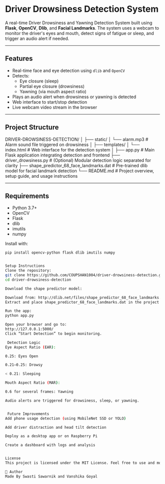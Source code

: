 # Driver Drowsiness Detection System

A real-time Driver Drowsiness and Yawning Detection System built using **Flask**, **OpenCV**, **Dlib**, and **Facial Landmarks**. The system uses a webcam to monitor the driver's eyes and mouth, detect signs of fatigue or sleep, and trigger an audio alert if needed.

---

## Features

- Real-time face and eye detection using `dlib` and `OpenCV`
- Detects:
  - Eye closure (sleep)
  - Partial eye closure (drowsiness)
  - Yawning (via mouth aspect ratio)
- Plays an audio alert when drowsiness or yawning is detected
- Web interface to start/stop detection
- Live webcam video stream in the browser

---

## Project Structure
DRIVER-DROWSINESS-DETECTION/
│
├── static/
│   └── alarm.mp3                  # Alarm sound file triggered on drowsiness
│
├── templates/
│   └── index.html                 # Web interface for the detection system
│
├── app.py                        # Main Flask application integrating detection and frontend
├── driver_drowsiness.py         # (Optional) Modular detection logic separated for clarity
├── shape_predictor_68_face_landmarks.dat  # Pre-trained dlib model for facial landmark detection
└── README.md                     # Project overview, setup guide, and usage instructions



---

## Requirements

- Python 3.7+
- OpenCV
- Flask
- dlib
- imutils
- numpy

Install with:

```bash
pip install opencv-python flask dlib imutils numpy


Setup Instructions
Clone the repository:
git clone https://github.com/COUPSHAN1004/driver-drowsiness-detection.git
cd driver-drowsiness-detection

Download the shape predictor model:

Download from: http://dlib.net/files/shape_predictor_68_face_landmarks.dat.bz2
Extract and place shape_predictor_68_face_landmarks.dat in the project directory.

Run the app:
python app.py

Open your browser and go to:
http://127.0.0.1:5000/
Click “Start Detection” to begin monitoring.

 Detection Logic
Eye Aspect Ratio (EAR):

0.25: Eyes Open

0.21–0.25: Drowsy

< 0.21: Sleeping

Mouth Aspect Ratio (MAR):

0.6 for several frames: Yawning

Audio alerts are triggered for drowsiness, sleep, or yawning.


 Future Improvements
Add phone usage detection (using MobileNet SSD or YOLO)

Add driver distraction and head tilt detection

Deploy as a desktop app or on Raspberry Pi

Create a dashboard with logs and analysis


License
This project is licensed under the MIT License. Feel free to use and modify.

🙌 Author
Made By Swasti Sawarnik and Vanshika Goyal
